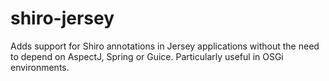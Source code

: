 shiro-jersey
============

Adds support for Shiro annotations in Jersey applications without the need to depend on AspectJ, Spring or Guice. Particularly useful in OSGi environments.